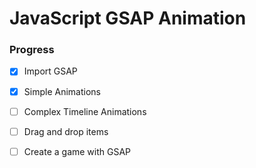 # JavaScript GSAP Animation

### Progress

* [x] Import GSAP

- [x] Simple Animations

* [ ] Complex Timeline Animations

- [ ] Drag and drop items

* [ ] Create a game with GSAP
